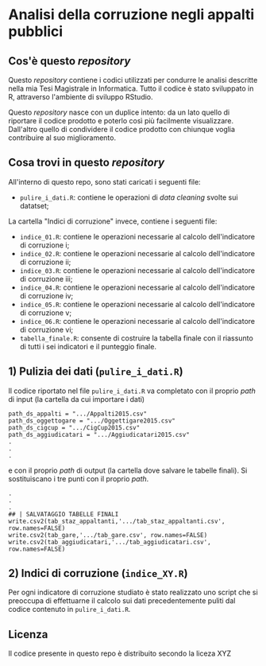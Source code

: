 # Analisi della corruzione negli appalti pubblici

## Cos'è questo _repository_
Questo _repository_ contiene i codici utilizzati per condurre le analisi descritte nella mia Tesi Magistrale in Informatica. Tutto il codice è stato sviluppato in R, attraverso l'ambiente di sviluppo RStudio. 

Questo _repository_ nasce con un duplice intento: da un lato quello di riportare il codice prodotto e poterlo così più facilmente visualizzare. Dall'altro quello di condividere il codice prodotto con chiunque voglia contribuire al suo miglioramento.  

## Cosa trovi in questo _repository_ 
All'interno di questo repo, sono stati caricati i seguenti file: 
- `pulire_i_dati.R`: contiene le operazioni di _data cleaning_ svolte sui datatset;

La cartella "Indici di corruzione" invece, contiene i seguenti file:
- `indice_01.R`: contiene le operazioni necessarie al calcolo dell'indicatore di corruzione i;
- `indice_02.R`: contiene le operazioni necessarie al calcolo dell'indicatore di corruzione ii;
- `indice_03.R`: contiene le operazioni necessarie al calcolo dell'indicatore di corruzione iii;
- `indice_04.R`: contiene le operazioni necessarie al calcolo dell'indicatore di corruzione iv;
- `indice_05.R`: contiene le operazioni necessarie al calcolo dell'indicatore di corruzione v;
- `indice_06.R`: contiene le operazioni necessarie al calcolo dell'indicatore di corruzione vi;
- `tabella_finale.R`: consente di costruire la tabella finale con il riassunto di tutti i sei indicatori e il punteggio finale.

## 1) Pulizia dei dati (`pulire_i_dati.R`)
Il codice riportato nel file `pulire_i_dati.R` va completato con il proprio _path_ di input (la cartella da cui importare i dati) 

```
path_ds_appalti = ".../Appalti2015.csv"
path_ds_oggettogare = ".../Oggettigare2015.csv" 
path_ds_cigcup = ".../CigCup2015.csv"
path_ds_aggiudicatari = ".../Aggiudicatari2015.csv"
.
.
.
```
e con il proprio _path_ di output (la cartella dove salvare le tabelle finali). Si sostituiscano i tre punti con il proprio _path_. 

```
.
.
.
## | SALVATAGGIO TABELLE FINALI
write.csv2(tab_staz_appaltanti,'.../tab_staz_appaltanti.csv', row.names=FALSE)
write.csv2(tab_gare,'.../tab_gare.csv', row.names=FALSE)
write.csv2(tab_aggiudicatari,'.../tab_aggiudicatari.csv', row.names=FALSE)
```

## 2) Indici di corruzione (`indice_XY.R`)
Per ogni indicatore di corruzione studiato è stato realizzato uno script che si preoccupa di effettuarne il calcolo sui dati precedentemente puliti dal codice contenuto in `pulire_i_dati.R`.

## Licenza
Il codice presente in questo repo è distribuito secondo la liceza XYZ
